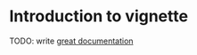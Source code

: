 # Introduction to vignette

TODO: write [great documentation](http://jacobian.org/writing/great-documentation/what-to-write/)
